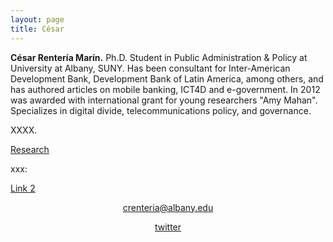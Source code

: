 ```yaml
---
layout: page
title: César
---
```

<!-- ACADEMICONS-->
<link rel="stylesheet" href="https://use.fontawesome.com/releases/v5.6.3/css/all.css" integrity="sha384-UHRtZLI+pbxtHCWp1t77Bi1L4ZtiqrqD80Kn4Z8NTSRyMA2Fd33n5dQ8lWUE00s/" crossorigin="anonymous">

**César Rentería Marín.** Ph.D. Student in Public Administration & Policy at University at Albany, SUNY. Has been consultant for Inter-American Development Bank, Development Bank of Latin America, among others, and has authored articles on mobile banking, ICT4D and e-government. In 2012 was awarded with international grant for young researchers "Amy Mahan". Specializes in digital divide, telecommunications policy, and governance.


XXXX.

[Research]({{site.baseurl}}/research)

<!--p>xxx: <a href="{{site.baseurl}}/_contents/test">test</a></p-->
<p>xxx: <a href="Link to page]({{site.baseurl}}/_contents/test)></a></p>

<p>xxx: <a href="Link to page]({{site.baseurl}}/_contents/test2)></a></p>

[Link 2]({{site.baseurl}}/_contents/test2)

<center>
<i class="fas fa-at"></i><a href = "mailto: crenteria@albany.edu">crenteria@albany.edu</a>

<i class="fab fa-twitter"></i><a href = "https://twitter.com/crenteriama">twitter</a>
</center>

<!--stackedit_data:
eyJoaXN0b3J5IjpbLTgyNDg5MTE0MCwxNzM5NTE0MzEyLC0xNz
Y1MTg4MDUxLC0yMDIwOTE2NDk1LC0xODAxNTEzODQ4LC0xMjk1
MDgyOTQ2XX0=
-->